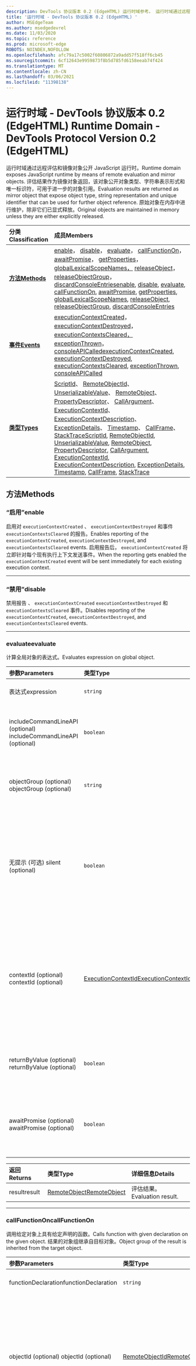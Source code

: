 ```yaml
---
description: DevTools 协议版本 0.2 (EdgeHTML) 运行时域参考。 运行时域通过远程评估和镜像对象公开 JavaScript 运行时。 评估结果作为镜像对象返回，该对象公开对象类型、字符串表示形式和唯一标识符，可用于进一步的对象引用。 原始对象在内存中进行维护，除非它们已显式释放。
title: '运行时域 - DevTools 协议版本 0.2 (EdgeHTML) '
author: MSEdgeTeam
ms.author: msedgedevrel
ms.date: 11/03/2020
ms.topic: reference
ms.prod: microsoft-edge
ROBOTS: NOINDEX,NOFOLLOW
ms.openlocfilehash: afc79a17c5002f60806872a9add57f518ff6cb45
ms.sourcegitcommit: 6cf12643e9959873f8b5d785fd6158eeab74f424
ms.translationtype: MT
ms.contentlocale: zh-CN
ms.lasthandoff: 03/06/2021
ms.locfileid: "11398138"
---
```

# <a name="runtime-domain---devtools-protocol-version-02-edgehtml"></a><span data-ttu-id="7eb20-106">运行时域 - DevTools 协议版本 0.2 (EdgeHTML) </span><span class="sxs-lookup"><span data-stu-id="7eb20-106">Runtime Domain - DevTools Protocol Version 0.2 (EdgeHTML)</span></span>  

<span data-ttu-id="7eb20-107">运行时域通过远程评估和镜像对象公开 JavaScript 运行时。</span><span class="sxs-lookup"><span data-stu-id="7eb20-107">Runtime domain exposes JavaScript runtime by means of remote evaluation and mirror objects.</span></span> <span data-ttu-id="7eb20-108">评估结果作为镜像对象返回，该对象公开对象类型、字符串表示形式和唯一标识符，可用于进一步的对象引用。</span><span class="sxs-lookup"><span data-stu-id="7eb20-108">Evaluation results are returned as mirror object that expose object type, string representation and unique identifier that can be used for further object reference.</span></span> <span data-ttu-id="7eb20-109">原始对象在内存中进行维护，除非它们已显式释放。</span><span class="sxs-lookup"><span data-stu-id="7eb20-109">Original objects are maintained in memory unless they are either explicitly released.</span></span>  

| <span data-ttu-id="7eb20-110">分类</span><span class="sxs-lookup"><span data-stu-id="7eb20-110">Classification</span></span> | <span data-ttu-id="7eb20-111">成员</span><span class="sxs-lookup"><span data-stu-id="7eb20-111">Members</span></span> |  
|:--- |:--- |  
| [**<span data-ttu-id="7eb20-112">方法</span><span class="sxs-lookup"><span data-stu-id="7eb20-112">Methods</span></span>**](#methods) | <span data-ttu-id="7eb20-113">[enable](#enable)， [disable](#disable)， [evaluate](#evaluate)， [callFunctionOn](#callfunctionon)， [awaitPromise](#awaitpromise)， [getProperties](#getproperties)， [globalLexicalScopeNames，](#globallexicalscopenames) [releaseObject](#releaseobject)， [releaseObjectGroup](#releaseobjectgroup)， [discardConsoleEntries](#discardconsoleentries)</span><span class="sxs-lookup"><span data-stu-id="7eb20-113">[enable](#enable), [disable](#disable), [evaluate](#evaluate), [callFunctionOn](#callfunctionon), [awaitPromise](#awaitpromise), [getProperties](#getproperties), [globalLexicalScopeNames](#globallexicalscopenames), [releaseObject](#releaseobject), [releaseObjectGroup](#releaseobjectgroup), [discardConsoleEntries](#discardconsoleentries)</span></span> |  
| [**<span data-ttu-id="7eb20-114">事件</span><span class="sxs-lookup"><span data-stu-id="7eb20-114">Events</span></span>**](#events) | <span data-ttu-id="7eb20-115">[executionContextCreated](#executioncontextcreated)， [executionContextDestroyed](#executioncontextdestroyed)， [executionContextsCleared，](#executioncontextscleared) [exceptionThrown](#exceptionthrown)， [consoleAPICalled](#consoleapicalled)</span><span class="sxs-lookup"><span data-stu-id="7eb20-115">[executionContextCreated](#executioncontextcreated), [executionContextDestroyed](#executioncontextdestroyed), [executionContextsCleared](#executioncontextscleared), [exceptionThrown](#exceptionthrown), [consoleAPICalled](#consoleapicalled)</span></span> |  
| [**<span data-ttu-id="7eb20-116">类型</span><span class="sxs-lookup"><span data-stu-id="7eb20-116">Types</span></span>**](#types) | <span data-ttu-id="7eb20-117">[ScriptId](#scriptid)、 [RemoteObjectId](#remoteobjectid)、 [UnserializableValue](#unserializablevalue)、 [RemoteObject](#remoteobject)、 [PropertyDescriptor](#propertydescriptor)、 [CallArgument](#callargument)、 [ExecutionContextId](#executioncontextid)、 [ExecutionContextDescription](#executioncontextdescription)、 [ExceptionDetails](#exceptiondetails)、 [Timestamp](#timestamp)、 [CallFrame](#callframe)、 [StackTrace](#stacktrace)</span><span class="sxs-lookup"><span data-stu-id="7eb20-117">[ScriptId](#scriptid), [RemoteObjectId](#remoteobjectid), [UnserializableValue](#unserializablevalue), [RemoteObject](#remoteobject), [PropertyDescriptor](#propertydescriptor), [CallArgument](#callargument), [ExecutionContextId](#executioncontextid), [ExecutionContextDescription](#executioncontextdescription), [ExceptionDetails](#exceptiondetails), [Timestamp](#timestamp), [CallFrame](#callframe), [StackTrace](#stacktrace)</span></span> |  

## <a name="methods"></a><span data-ttu-id="7eb20-118">方法</span><span class="sxs-lookup"><span data-stu-id="7eb20-118">Methods</span></span>  

### <a name="enable"></a><span data-ttu-id="7eb20-119">“启用”</span><span class="sxs-lookup"><span data-stu-id="7eb20-119">enable</span></span>  

<span data-ttu-id="7eb20-120">启用对 `executionContextCreated` 、 `executionContextDestroyed` 和事件 `executionContextsCleared` 的报告。</span><span class="sxs-lookup"><span data-stu-id="7eb20-120">Enables reporting of the `executionContextCreated`, `executionContextDestroyed`, and `executionContextsCleared` events.</span></span>  <span data-ttu-id="7eb20-121">启用报告后， `executionContextCreated` 将立即针对每个现有执行上下文发送事件。</span><span class="sxs-lookup"><span data-stu-id="7eb20-121">When the reporting gets enabled the `executionContextCreated` event will be sent immediately for each existing execution context.</span></span>  

---  

### <a name="disable"></a><span data-ttu-id="7eb20-122">“禁用”</span><span class="sxs-lookup"><span data-stu-id="7eb20-122">disable</span></span>  

<span data-ttu-id="7eb20-123">禁用报告 、 `executionContextCreated` `executionContextDestroyed` 和 `executionContextsCleared` 事件。</span><span class="sxs-lookup"><span data-stu-id="7eb20-123">Disables reporting of the `executionContextCreated`, `executionContextDestroyed`, and `executionContextsCleared` events.</span></span>  

---  

### <a name="evaluate"></a><span data-ttu-id="7eb20-124">evaluate</span><span class="sxs-lookup"><span data-stu-id="7eb20-124">evaluate</span></span>  

<span data-ttu-id="7eb20-125">计算全局对象的表达式。</span><span class="sxs-lookup"><span data-stu-id="7eb20-125">Evaluates expression on global object.</span></span>  

| <span data-ttu-id="7eb20-126">参数</span><span class="sxs-lookup"><span data-stu-id="7eb20-126">Parameters</span></span> | <span data-ttu-id="7eb20-127">类型</span><span class="sxs-lookup"><span data-stu-id="7eb20-127">Type</span></span> | <span data-ttu-id="7eb20-128">详细信息</span><span class="sxs-lookup"><span data-stu-id="7eb20-128">Details</span></span> |  
|:--- |:--- |:--- |  
| <span data-ttu-id="7eb20-129">表达式</span><span class="sxs-lookup"><span data-stu-id="7eb20-129">expression</span></span> | `string` | <span data-ttu-id="7eb20-130">要计算表达式。</span><span class="sxs-lookup"><span data-stu-id="7eb20-130">Expression to evaluate.</span></span> |  
| <span data-ttu-id="7eb20-131">includeCommandLineAPI \(optional\) </span><span class="sxs-lookup"><span data-stu-id="7eb20-131">includeCommandLineAPI \(optional\)</span></span> | `boolean` | <span data-ttu-id="7eb20-132">确定在评估期间命令行 API 是否可用。</span><span class="sxs-lookup"><span data-stu-id="7eb20-132">Determines whether Command Line API should be available during the evaluation.</span></span> |  
| <span data-ttu-id="7eb20-133">objectGroup \(optional\) </span><span class="sxs-lookup"><span data-stu-id="7eb20-133">objectGroup \(optional\)</span></span> | `string` | <span data-ttu-id="7eb20-134">可用于释放多个对象的符号组名称。</span><span class="sxs-lookup"><span data-stu-id="7eb20-134">Symbolic group name that can be used to release multiple objects.</span></span> |  
| <span data-ttu-id="7eb20-135">无提示 \(可选\) </span><span class="sxs-lookup"><span data-stu-id="7eb20-135">silent \(optional\)</span></span> | `boolean` | <span data-ttu-id="7eb20-136">在静默模式下，不会报告在评估期间引发的异常，并且不会暂停执行。</span><span class="sxs-lookup"><span data-stu-id="7eb20-136">In silent mode exceptions thrown during evaluation are not reported and do not pause execution.</span></span>  <span data-ttu-id="7eb20-137">覆盖 `setPauseOnException` 状态。</span><span class="sxs-lookup"><span data-stu-id="7eb20-137">Overrides `setPauseOnException` state.</span></span> |  
| <span data-ttu-id="7eb20-138">contextId \(optional\) </span><span class="sxs-lookup"><span data-stu-id="7eb20-138">contextId \(optional\)</span></span> | [<span data-ttu-id="7eb20-139">ExecutionContextId</span><span class="sxs-lookup"><span data-stu-id="7eb20-139">ExecutionContextId</span></span>](#executioncontextid) | <span data-ttu-id="7eb20-140">指定要执行评估的执行上下文。</span><span class="sxs-lookup"><span data-stu-id="7eb20-140">Specifies in which execution context to perform evaluation.</span></span>  <span data-ttu-id="7eb20-141">如果省略该参数，将在所检查页面的上下文中执行计算。</span><span class="sxs-lookup"><span data-stu-id="7eb20-141">If the parameter is omitted the evaluation will be performed in the context of the inspected page.</span></span> |  
| <span data-ttu-id="7eb20-142">returnByValue \(optional\) </span><span class="sxs-lookup"><span data-stu-id="7eb20-142">returnByValue \(optional\)</span></span> | `boolean` | <span data-ttu-id="7eb20-143">结果是否应为应按值发送的 JSON 对象。</span><span class="sxs-lookup"><span data-stu-id="7eb20-143">Whether the result is expected to be a JSON object that should be sent by value.</span></span> |  
| <span data-ttu-id="7eb20-144">awaitPromise \(optional\) </span><span class="sxs-lookup"><span data-stu-id="7eb20-144">awaitPromise \(optional\)</span></span> | `boolean` | <span data-ttu-id="7eb20-145">是否应为 `await` 生成的值执行，并解决等待的承诺后返回。</span><span class="sxs-lookup"><span data-stu-id="7eb20-145">Whether execution should `await` for resulting value and return once awaited promise is resolved.</span></span> |  

| <span data-ttu-id="7eb20-146">返回</span><span class="sxs-lookup"><span data-stu-id="7eb20-146">Returns</span></span> | <span data-ttu-id="7eb20-147">类型</span><span class="sxs-lookup"><span data-stu-id="7eb20-147">Type</span></span> | <span data-ttu-id="7eb20-148">详细信息</span><span class="sxs-lookup"><span data-stu-id="7eb20-148">Details</span></span> |  
|:--- |:--- |:--- |  
| <span data-ttu-id="7eb20-149">result</span><span class="sxs-lookup"><span data-stu-id="7eb20-149">result</span></span> | [<span data-ttu-id="7eb20-150">RemoteObject</span><span class="sxs-lookup"><span data-stu-id="7eb20-150">RemoteObject</span></span>](#remoteobject) | <span data-ttu-id="7eb20-151">评估结果。</span><span class="sxs-lookup"><span data-stu-id="7eb20-151">Evaluation result.</span></span> |  

---  

### <a name="callfunctionon"></a><span data-ttu-id="7eb20-152">callFunctionOn</span><span class="sxs-lookup"><span data-stu-id="7eb20-152">callFunctionOn</span></span>  

<span data-ttu-id="7eb20-153">调用给定对象上具有给定声明的函数。</span><span class="sxs-lookup"><span data-stu-id="7eb20-153">Calls function with given declaration on the given object.</span></span>  <span data-ttu-id="7eb20-154">结果的对象组继承自目标对象。</span><span class="sxs-lookup"><span data-stu-id="7eb20-154">Object group of the result is inherited from the target object.</span></span>  

| <span data-ttu-id="7eb20-155">参数</span><span class="sxs-lookup"><span data-stu-id="7eb20-155">Parameters</span></span> | <span data-ttu-id="7eb20-156">类型</span><span class="sxs-lookup"><span data-stu-id="7eb20-156">Type</span></span> | <span data-ttu-id="7eb20-157">详细信息</span><span class="sxs-lookup"><span data-stu-id="7eb20-157">Details</span></span> |  
|:--- |:--- |:--- |  
| <span data-ttu-id="7eb20-158">functionDeclaration</span><span class="sxs-lookup"><span data-stu-id="7eb20-158">functionDeclaration</span></span> | `string` | <span data-ttu-id="7eb20-159">要调用的函数的声明。</span><span class="sxs-lookup"><span data-stu-id="7eb20-159">Declaration of the function to call.</span></span> |  
| <span data-ttu-id="7eb20-160">objectId \(optional\) </span><span class="sxs-lookup"><span data-stu-id="7eb20-160">objectId \(optional\)</span></span> | [<span data-ttu-id="7eb20-161">RemoteObjectId</span><span class="sxs-lookup"><span data-stu-id="7eb20-161">RemoteObjectId</span></span>](#remoteobjectid) | <span data-ttu-id="7eb20-162">要调用函数的对象的标识符。</span><span class="sxs-lookup"><span data-stu-id="7eb20-162">Identifier of the object to call function on.</span></span>  <span data-ttu-id="7eb20-163">或者 `objectId` `executionContextId` 应指定。</span><span class="sxs-lookup"><span data-stu-id="7eb20-163">Either `objectId` or `executionContextId` should be specified.</span></span>  `objectId` <span data-ttu-id="7eb20-164">必须来自 `Runtime.evaluate()` 函数。</span><span class="sxs-lookup"><span data-stu-id="7eb20-164">must be from the `Runtime.evaluate()` function.</span></span> |  
| <span data-ttu-id="7eb20-165">参数 \(可选\) </span><span class="sxs-lookup"><span data-stu-id="7eb20-165">arguments \(optional\)</span></span> | [<span data-ttu-id="7eb20-166">CallArgument[]</span><span class="sxs-lookup"><span data-stu-id="7eb20-166">CallArgument[]</span></span>](#callargument) | <span data-ttu-id="7eb20-167">调用参数。</span><span class="sxs-lookup"><span data-stu-id="7eb20-167">Call arguments.</span></span>  <span data-ttu-id="7eb20-168">所有调用参数都必须属于与目标对象相同的 JavaScript 世界。</span><span class="sxs-lookup"><span data-stu-id="7eb20-168">All call arguments must belong to the same JavaScript world as the target object.</span></span> |  
| <span data-ttu-id="7eb20-169">boolean \(optional\) </span><span class="sxs-lookup"><span data-stu-id="7eb20-169">boolean \(optional\)</span></span> | `boolean` | <span data-ttu-id="7eb20-170">在静默模式下，不会报告在评估期间引发的异常，并且不会暂停执行。</span><span class="sxs-lookup"><span data-stu-id="7eb20-170">In silent mode exceptions thrown during evaluation are not reported and do not pause execution.</span></span> <span data-ttu-id="7eb20-171">覆盖 `setPauseOnException` 状态。</span><span class="sxs-lookup"><span data-stu-id="7eb20-171">Overrides `setPauseOnException` state.</span></span> |  
| <span data-ttu-id="7eb20-172">returnByValue \(optional\) </span><span class="sxs-lookup"><span data-stu-id="7eb20-172">returnByValue \(optional\)</span></span> | `boolean` | <span data-ttu-id="7eb20-173">结果是否应为应按值发送的 JSON 对象。</span><span class="sxs-lookup"><span data-stu-id="7eb20-173">Whether the result is expected to be a JSON object which should be sent by value.</span></span> |  
| <span data-ttu-id="7eb20-174">awaitPromise \(optional\) </span><span class="sxs-lookup"><span data-stu-id="7eb20-174">awaitPromise \(optional\)</span></span> | `boolean` | <span data-ttu-id="7eb20-175">是否应为 `await` 生成的值执行，并解决等待的承诺后返回。</span><span class="sxs-lookup"><span data-stu-id="7eb20-175">Whether execution should `await` for resulting value and return once awaited promise is resolved.</span></span> |  
| <span data-ttu-id="7eb20-176">executionContextId \(optional\) </span><span class="sxs-lookup"><span data-stu-id="7eb20-176">executionContextId \(optional\)</span></span> | [<span data-ttu-id="7eb20-177">ExecutionContextId</span><span class="sxs-lookup"><span data-stu-id="7eb20-177">ExecutionContextId</span></span>](#executioncontextid) | <span data-ttu-id="7eb20-178">指定将用来调用函数的全局对象的执行上下文。</span><span class="sxs-lookup"><span data-stu-id="7eb20-178">Specifies execution context which global object will be used to call function on.</span></span>  <span data-ttu-id="7eb20-179">任一</span><span class="sxs-lookup"><span data-stu-id="7eb20-179">Either</span></span>
`executionContextId` <span data-ttu-id="7eb20-180">或 `objectId` 应指定</span><span class="sxs-lookup"><span data-stu-id="7eb20-180">or `objectId` should be specified</span></span> |  
| <span data-ttu-id="7eb20-181">objectGroup \(optional\) </span><span class="sxs-lookup"><span data-stu-id="7eb20-181">objectGroup \(optional\)</span></span> | `string` | <span data-ttu-id="7eb20-182">可用于释放多个对象的符号组名称。</span><span class="sxs-lookup"><span data-stu-id="7eb20-182">Symbolic group name that can be used to release multiple objects.</span></span>  <span data-ttu-id="7eb20-183">如果 `objectGroup` 未指定且 `objectId` 为， `objectGroup` 则继承自对象。</span><span class="sxs-lookup"><span data-stu-id="7eb20-183">If `objectGroup` is not specified and `objectId` is, `objectGroup` will be inherited from object.</span></span> |  

| <span data-ttu-id="7eb20-184">返回</span><span class="sxs-lookup"><span data-stu-id="7eb20-184">Returns</span></span> | <span data-ttu-id="7eb20-185">类型</span><span class="sxs-lookup"><span data-stu-id="7eb20-185">Type</span></span> | <span data-ttu-id="7eb20-186">详细信息</span><span class="sxs-lookup"><span data-stu-id="7eb20-186">Details</span></span> |  
|:--- |:--- |:--- |  
| <span data-ttu-id="7eb20-187">result</span><span class="sxs-lookup"><span data-stu-id="7eb20-187">result</span></span> | [<span data-ttu-id="7eb20-188">RemoteObject</span><span class="sxs-lookup"><span data-stu-id="7eb20-188">RemoteObject</span></span>](#remoteobject) | <span data-ttu-id="7eb20-189">呼叫结果。</span><span class="sxs-lookup"><span data-stu-id="7eb20-189">Call result.</span></span> |  

---  

### <a name="awaitpromise"></a><span data-ttu-id="7eb20-190">awaitPromise</span><span class="sxs-lookup"><span data-stu-id="7eb20-190">awaitPromise</span></span>  

<span data-ttu-id="7eb20-191">添加具有给定承诺对象 ID 的 promise 处理程序。</span><span class="sxs-lookup"><span data-stu-id="7eb20-191">Add handler to promise with given promise object id.</span></span>  

| <span data-ttu-id="7eb20-192">参数</span><span class="sxs-lookup"><span data-stu-id="7eb20-192">Parameters</span></span> | <span data-ttu-id="7eb20-193">类型</span><span class="sxs-lookup"><span data-stu-id="7eb20-193">Type</span></span> | <span data-ttu-id="7eb20-194">详细信息</span><span class="sxs-lookup"><span data-stu-id="7eb20-194">Details</span></span> |  
|:--- |:--- |:--- |  
| <span data-ttu-id="7eb20-195">promiseObjectId</span><span class="sxs-lookup"><span data-stu-id="7eb20-195">promiseObjectId</span></span> | [<span data-ttu-id="7eb20-196">RemoteObjectId</span><span class="sxs-lookup"><span data-stu-id="7eb20-196">RemoteObjectId</span></span>](#remoteobjectid) | <span data-ttu-id="7eb20-197">承诺的标识符。</span><span class="sxs-lookup"><span data-stu-id="7eb20-197">Identifier of the promise.</span></span> |  
| <span data-ttu-id="7eb20-198">returnByValue \(optional\) </span><span class="sxs-lookup"><span data-stu-id="7eb20-198">returnByValue \(optional\)</span></span> | <span data-ttu-id="7eb20-199">布尔型</span><span class="sxs-lookup"><span data-stu-id="7eb20-199">boolean</span></span> | <span data-ttu-id="7eb20-200">结果是否应为应按值发送的 JSON 对象。</span><span class="sxs-lookup"><span data-stu-id="7eb20-200">Whether the result is expected to be a JSON object that should be sent by value.</span></span> |  

| <span data-ttu-id="7eb20-201">返回</span><span class="sxs-lookup"><span data-stu-id="7eb20-201">Returns</span></span> | <span data-ttu-id="7eb20-202">类型</span><span class="sxs-lookup"><span data-stu-id="7eb20-202">Type</span></span> | <span data-ttu-id="7eb20-203">详细信息</span><span class="sxs-lookup"><span data-stu-id="7eb20-203">Details</span></span> |  
|:--- |:--- |:--- |  
| <span data-ttu-id="7eb20-204">result</span><span class="sxs-lookup"><span data-stu-id="7eb20-204">result</span></span> | [<span data-ttu-id="7eb20-205">RemoteObject</span><span class="sxs-lookup"><span data-stu-id="7eb20-205">RemoteObject</span></span>](#remoteobject) | <span data-ttu-id="7eb20-206">承诺结果。</span><span class="sxs-lookup"><span data-stu-id="7eb20-206">Promise result.</span></span>  <span data-ttu-id="7eb20-207">如果承诺被拒绝，将包含拒绝的值。</span><span class="sxs-lookup"><span data-stu-id="7eb20-207">Will contain rejected value if promise was rejected.</span></span> |  

---  

### <a name="getproperties"></a><span data-ttu-id="7eb20-208">getProperties</span><span class="sxs-lookup"><span data-stu-id="7eb20-208">getProperties</span></span>  

<span data-ttu-id="7eb20-209">返回给定对象的属性。</span><span class="sxs-lookup"><span data-stu-id="7eb20-209">Returns properties of a given object.</span></span> <span data-ttu-id="7eb20-210">结果的对象组继承自目标对象。</span><span class="sxs-lookup"><span data-stu-id="7eb20-210">Object group of the result is inherited from the target object.</span></span>  

| <span data-ttu-id="7eb20-211">参数</span><span class="sxs-lookup"><span data-stu-id="7eb20-211">Parameters</span></span> | <span data-ttu-id="7eb20-212">类型</span><span class="sxs-lookup"><span data-stu-id="7eb20-212">Type</span></span> | <span data-ttu-id="7eb20-213">详细信息</span><span class="sxs-lookup"><span data-stu-id="7eb20-213">Details</span></span> |  
|:--- |:--- |:--- |  
| <span data-ttu-id="7eb20-214">objectId</span><span class="sxs-lookup"><span data-stu-id="7eb20-214">objectId</span></span> | [<span data-ttu-id="7eb20-215">RemoteObjectId</span><span class="sxs-lookup"><span data-stu-id="7eb20-215">RemoteObjectId</span></span>](#remoteobjectid) | <span data-ttu-id="7eb20-216">要返回其属性的对象的标识符。</span><span class="sxs-lookup"><span data-stu-id="7eb20-216">Identifier of the object to return properties for.</span></span>  `objectId` <span data-ttu-id="7eb20-217">必须来自 `Debugger.evaluateOnCallFrame()` 函数。</span><span class="sxs-lookup"><span data-stu-id="7eb20-217">must be from the `Debugger.evaluateOnCallFrame()` function.</span></span> |  
| <span data-ttu-id="7eb20-218">ownProperties \(optional\) </span><span class="sxs-lookup"><span data-stu-id="7eb20-218">ownProperties \(optional\)</span></span> | `boolean` | <span data-ttu-id="7eb20-219">If `true` ，则返回仅属于元素本身的属性，而不是其原型链的属性。</span><span class="sxs-lookup"><span data-stu-id="7eb20-219">If `true`, returns properties belonging only to the element itself, not to its prototype chain.</span></span> |  
| <span data-ttu-id="7eb20-220">accessorPropertiesOnly \(optional\) </span><span class="sxs-lookup"><span data-stu-id="7eb20-220">accessorPropertiesOnly \(optional\)</span></span> | `boolean` | <span data-ttu-id="7eb20-221">**实验**性 。</span><span class="sxs-lookup"><span data-stu-id="7eb20-221">**Experimental**.</span></span>  <span data-ttu-id="7eb20-222">If `true` ， returns accessor properties \(with getter/setter\) only; internal properties are not returned either.</span><span class="sxs-lookup"><span data-stu-id="7eb20-222">If `true`, returns accessor properties \(with getter/setter\) only; internal properties are not returned either.</span></span> |  

| <span data-ttu-id="7eb20-223">返回</span><span class="sxs-lookup"><span data-stu-id="7eb20-223">Returns</span></span> | <span data-ttu-id="7eb20-224">类型</span><span class="sxs-lookup"><span data-stu-id="7eb20-224">Type</span></span> | <span data-ttu-id="7eb20-225">详细信息</span><span class="sxs-lookup"><span data-stu-id="7eb20-225">Details</span></span> |  
|:--- |:--- |:--- |  
| <span data-ttu-id="7eb20-226">result</span><span class="sxs-lookup"><span data-stu-id="7eb20-226">result</span></span> | [<span data-ttu-id="7eb20-227">PropertyDescriptor[]</span><span class="sxs-lookup"><span data-stu-id="7eb20-227">PropertyDescriptor[]</span></span>](#propertydescriptor) | <span data-ttu-id="7eb20-228">对象属性。</span><span class="sxs-lookup"><span data-stu-id="7eb20-228">Object properties.</span></span> |  

---  

### <a name="globallexicalscopenames"></a><span data-ttu-id="7eb20-229">globalLexicalScopeNames</span><span class="sxs-lookup"><span data-stu-id="7eb20-229">globalLexicalScopeNames</span></span>  

<span data-ttu-id="7eb20-230">从控制台全局范围返回所有 let、const 和类变量。</span><span class="sxs-lookup"><span data-stu-id="7eb20-230">Returns all let, const, and class variables from the console global scope.</span></span>  

| <span data-ttu-id="7eb20-231">返回</span><span class="sxs-lookup"><span data-stu-id="7eb20-231">Returns</span></span> | <span data-ttu-id="7eb20-232">类型</span><span class="sxs-lookup"><span data-stu-id="7eb20-232">Type</span></span> | <span data-ttu-id="7eb20-233">详细信息</span><span class="sxs-lookup"><span data-stu-id="7eb20-233">Details</span></span> |  
|:--- |:--- |:--- |  
| <span data-ttu-id="7eb20-234">names</span><span class="sxs-lookup"><span data-stu-id="7eb20-234">names</span></span> | `string[]` | &nbsp; |  

---  

### <a name="releaseobject"></a><span data-ttu-id="7eb20-235">releaseObject</span><span class="sxs-lookup"><span data-stu-id="7eb20-235">releaseObject</span></span>  

<span data-ttu-id="7eb20-236">释放具有给定 ID 的远程对象。</span><span class="sxs-lookup"><span data-stu-id="7eb20-236">Releases remote object with given ID.</span></span>  

| <span data-ttu-id="7eb20-237">参数</span><span class="sxs-lookup"><span data-stu-id="7eb20-237">Parameters</span></span> | <span data-ttu-id="7eb20-238">类型</span><span class="sxs-lookup"><span data-stu-id="7eb20-238">Type</span></span> | <span data-ttu-id="7eb20-239">详细信息</span><span class="sxs-lookup"><span data-stu-id="7eb20-239">Details</span></span> |  
|:--- |:--- |:--- |  
| <span data-ttu-id="7eb20-240">objectId</span><span class="sxs-lookup"><span data-stu-id="7eb20-240">objectId</span></span> | [<span data-ttu-id="7eb20-241">RemoteObjectId</span><span class="sxs-lookup"><span data-stu-id="7eb20-241">RemoteObjectId</span></span>](#remoteobjectid) | <span data-ttu-id="7eb20-242">要释放的对象的标识符。</span><span class="sxs-lookup"><span data-stu-id="7eb20-242">Identifier of the object to release.</span></span> |  

---  

### <a name="releaseobjectgroup"></a><span data-ttu-id="7eb20-243">releaseObjectGroup</span><span class="sxs-lookup"><span data-stu-id="7eb20-243">releaseObjectGroup</span></span>  

<span data-ttu-id="7eb20-244">释放属于给定组的所有远程对象。</span><span class="sxs-lookup"><span data-stu-id="7eb20-244">Releases all remote objects that belong to a given group.</span></span>  

| <span data-ttu-id="7eb20-245">参数</span><span class="sxs-lookup"><span data-stu-id="7eb20-245">Parameters</span></span> | <span data-ttu-id="7eb20-246">类型</span><span class="sxs-lookup"><span data-stu-id="7eb20-246">Type</span></span> | <span data-ttu-id="7eb20-247">详细信息</span><span class="sxs-lookup"><span data-stu-id="7eb20-247">Details</span></span> |  
|:--- |:--- |:--- |  
| <span data-ttu-id="7eb20-248">objectGroup</span><span class="sxs-lookup"><span data-stu-id="7eb20-248">objectGroup</span></span> | `string` | <span data-ttu-id="7eb20-249">符号对象组名称。</span><span class="sxs-lookup"><span data-stu-id="7eb20-249">Symbolic object group name.</span></span> |  

---  

### <a name="discardconsoleentries"></a><span data-ttu-id="7eb20-250">discardConsoleEntries</span><span class="sxs-lookup"><span data-stu-id="7eb20-250">discardConsoleEntries</span></span>  

<span data-ttu-id="7eb20-251">放弃收集的异常和控制台 API 调用。</span><span class="sxs-lookup"><span data-stu-id="7eb20-251">Discards collected exceptions and console API calls.</span></span>  

---  

## <a name="events"></a><span data-ttu-id="7eb20-252">事件</span><span class="sxs-lookup"><span data-stu-id="7eb20-252">Events</span></span>  

### <a name="executioncontextcreated"></a><span data-ttu-id="7eb20-253">executionContextCreated</span><span class="sxs-lookup"><span data-stu-id="7eb20-253">executionContextCreated</span></span>  

<span data-ttu-id="7eb20-254">在新建执行上下文时发出。</span><span class="sxs-lookup"><span data-stu-id="7eb20-254">Issued when new execution context is created.</span></span>  

| <span data-ttu-id="7eb20-255">参数</span><span class="sxs-lookup"><span data-stu-id="7eb20-255">Parameters</span></span> | <span data-ttu-id="7eb20-256">类型</span><span class="sxs-lookup"><span data-stu-id="7eb20-256">Type</span></span> | <span data-ttu-id="7eb20-257">详细信息</span><span class="sxs-lookup"><span data-stu-id="7eb20-257">Details</span></span> |  
|:--- |:--- |:--- |  
| <span data-ttu-id="7eb20-258">上下文</span><span class="sxs-lookup"><span data-stu-id="7eb20-258">context</span></span> | [<span data-ttu-id="7eb20-259">ExecutionContextDescription</span><span class="sxs-lookup"><span data-stu-id="7eb20-259">ExecutionContextDescription</span></span>](#executioncontextdescription) | <span data-ttu-id="7eb20-260">新建的执行上下文。</span><span class="sxs-lookup"><span data-stu-id="7eb20-260">A newly created execution context.</span></span> |  

---  

### <a name="executioncontextdestroyed"></a><span data-ttu-id="7eb20-261">executionContextDestroyed</span><span class="sxs-lookup"><span data-stu-id="7eb20-261">executionContextDestroyed</span></span>  

<span data-ttu-id="7eb20-262">当执行上下文被销毁时发出。</span><span class="sxs-lookup"><span data-stu-id="7eb20-262">Issued when execution context is destroyed.</span></span>  

| <span data-ttu-id="7eb20-263">参数</span><span class="sxs-lookup"><span data-stu-id="7eb20-263">Parameters</span></span> | <span data-ttu-id="7eb20-264">类型</span><span class="sxs-lookup"><span data-stu-id="7eb20-264">Type</span></span> | <span data-ttu-id="7eb20-265">详细信息</span><span class="sxs-lookup"><span data-stu-id="7eb20-265">Details</span></span> |  
|:--- |:--- |:--- |  
| <span data-ttu-id="7eb20-266">executionContextId</span><span class="sxs-lookup"><span data-stu-id="7eb20-266">executionContextId</span></span> | [<span data-ttu-id="7eb20-267">ExecutionContextId</span><span class="sxs-lookup"><span data-stu-id="7eb20-267">ExecutionContextId</span></span>](#executioncontextid) | <span data-ttu-id="7eb20-268">已销毁上下文的 ID。</span><span class="sxs-lookup"><span data-stu-id="7eb20-268">ID of the destroyed context.</span></span> |  

---  

### <a name="executioncontextscleared"></a><span data-ttu-id="7eb20-269">executionContextsCleared</span><span class="sxs-lookup"><span data-stu-id="7eb20-269">executionContextsCleared</span></span>  

<span data-ttu-id="7eb20-270">在浏览器中清除所有 executionContexts 时发出。</span><span class="sxs-lookup"><span data-stu-id="7eb20-270">Issued when all executionContexts were cleared in browser.</span></span>  

&nbsp;  

---  

### <a name="exceptionthrown"></a><span data-ttu-id="7eb20-271">exceptionThrown</span><span class="sxs-lookup"><span data-stu-id="7eb20-271">exceptionThrown</span></span>  

<span data-ttu-id="7eb20-272">引发和未处理异常时发出。</span><span class="sxs-lookup"><span data-stu-id="7eb20-272">Issued when exception was thrown and unhandled.</span></span>  

| <span data-ttu-id="7eb20-273">参数</span><span class="sxs-lookup"><span data-stu-id="7eb20-273">Parameters</span></span> | <span data-ttu-id="7eb20-274">类型</span><span class="sxs-lookup"><span data-stu-id="7eb20-274">Type</span></span> | <span data-ttu-id="7eb20-275">详细信息</span><span class="sxs-lookup"><span data-stu-id="7eb20-275">Details</span></span> |  
|:--- |:--- |:--- |  
| <span data-ttu-id="7eb20-276">timestamp</span><span class="sxs-lookup"><span data-stu-id="7eb20-276">timestamp</span></span> | [<span data-ttu-id="7eb20-277">时间戳</span><span class="sxs-lookup"><span data-stu-id="7eb20-277">Timestamp</span></span>](#timestamp) | <span data-ttu-id="7eb20-278">异常的时间戳。</span><span class="sxs-lookup"><span data-stu-id="7eb20-278">Timestamp of the exception.</span></span> |  
| <span data-ttu-id="7eb20-279">exceptionDetails</span><span class="sxs-lookup"><span data-stu-id="7eb20-279">exceptionDetails</span></span> | [<span data-ttu-id="7eb20-280">ExceptionDetails</span><span class="sxs-lookup"><span data-stu-id="7eb20-280">ExceptionDetails</span></span>](#exceptiondetails) | &nbsp; |  

---  

### <a name="consoleapicalled"></a><span data-ttu-id="7eb20-281">consoleAPICalled</span><span class="sxs-lookup"><span data-stu-id="7eb20-281">consoleAPICalled</span></span>  

| <span data-ttu-id="7eb20-282">参数</span><span class="sxs-lookup"><span data-stu-id="7eb20-282">Parameters</span></span> | <span data-ttu-id="7eb20-283">类型</span><span class="sxs-lookup"><span data-stu-id="7eb20-283">Type</span></span> | <span data-ttu-id="7eb20-284">详细信息</span><span class="sxs-lookup"><span data-stu-id="7eb20-284">Details</span></span> |  
|:--- |:--- |:--- |  
| <span data-ttu-id="7eb20-285">类型</span><span class="sxs-lookup"><span data-stu-id="7eb20-285">type</span></span> | `string` | <span data-ttu-id="7eb20-286">呼叫的类型。</span><span class="sxs-lookup"><span data-stu-id="7eb20-286">Type of the call.</span></span>  <span data-ttu-id="7eb20-287">允许的值 `log` `info` `warning` ：、、、、、、、、、 `error` `debug` `assert` `table` `trace` `dir` `dirxml` `clear` `select` `count` `countReset` `timeEnd` `timeStamp` `startGroup` `startGroupCollapsed`</span><span class="sxs-lookup"><span data-stu-id="7eb20-287">Allowed values:  `log`, `info`, `warning`, `error`, `debug`, `assert`, `table`, `trace`, `dir`, `dirxml`, `clear`, `select`, `count`, `countReset`, `timeEnd`, `timeStamp`, `startGroup`, `startGroupCollapsed`, and</span></span> `endGroup` |  
| <span data-ttu-id="7eb20-288">args</span><span class="sxs-lookup"><span data-stu-id="7eb20-288">args</span></span> | <span data-ttu-id="7eb20-289">[RemoteObject[]] (#remoteobject</span><span class="sxs-lookup"><span data-stu-id="7eb20-289">[RemoteObject[]](#remoteobject</span></span> | <span data-ttu-id="7eb20-290">调用参数。</span><span class="sxs-lookup"><span data-stu-id="7eb20-290">Call arguments.</span></span> |  
| <span data-ttu-id="7eb20-291">executionContextId</span><span class="sxs-lookup"><span data-stu-id="7eb20-291">executionContextId</span></span> | [<span data-ttu-id="7eb20-292">ExecutionContextId</span><span class="sxs-lookup"><span data-stu-id="7eb20-292">ExecutionContextId</span></span>](#executioncontextid) | <span data-ttu-id="7eb20-293">进行控制台调用的上下文的标识符。</span><span class="sxs-lookup"><span data-stu-id="7eb20-293">Identifier of the context where console call was made.</span></span> |  
| <span data-ttu-id="7eb20-294">timestamp \(optional\) </span><span class="sxs-lookup"><span data-stu-id="7eb20-294">timestamp \(optional\)</span></span> | [<span data-ttu-id="7eb20-295">时间戳</span><span class="sxs-lookup"><span data-stu-id="7eb20-295">Timestamp</span></span>](#timestamp) | <span data-ttu-id="7eb20-296">调用时间戳。</span><span class="sxs-lookup"><span data-stu-id="7eb20-296">Call timestamp.</span></span> |  
| <span data-ttu-id="7eb20-297">stackTrace \(optional\) </span><span class="sxs-lookup"><span data-stu-id="7eb20-297">stackTrace \(optional\)</span></span> | [<span data-ttu-id="7eb20-298">StackTrace</span><span class="sxs-lookup"><span data-stu-id="7eb20-298">StackTrace</span></span>](#stacktrace) | <span data-ttu-id="7eb20-299">堆栈跟踪捕获（如果可用）。</span><span class="sxs-lookup"><span data-stu-id="7eb20-299">Stack trace captured if available.</span></span> |  

---  

## <a name="types"></a><span data-ttu-id="7eb20-300">类型</span><span class="sxs-lookup"><span data-stu-id="7eb20-300">Types</span></span>  

### <a name="scriptid-string"></a><span data-ttu-id="7eb20-301">ScriptId 字符串</span><span class="sxs-lookup"><span data-stu-id="7eb20-301">ScriptId string</span></span>  

<a name="scriptid"></a>

<span data-ttu-id="7eb20-302">唯一脚本标识符。</span><span class="sxs-lookup"><span data-stu-id="7eb20-302">Unique script identifier.</span></span>  

&nbsp;  

---  

### <a name="remoteobjectid-string"></a><span data-ttu-id="7eb20-303">RemoteObjectId 字符串</span><span class="sxs-lookup"><span data-stu-id="7eb20-303">RemoteObjectId string</span></span>  

<a name="remoteobjectid"></a>

<span data-ttu-id="7eb20-304">唯一对象标识符。</span><span class="sxs-lookup"><span data-stu-id="7eb20-304">Unique object identifier.</span></span>  

&nbsp;  

---  

### <a name="unserializablevalue-string"></a><span data-ttu-id="7eb20-305">UnserializableValue 字符串</span><span class="sxs-lookup"><span data-stu-id="7eb20-305">UnserializableValue string</span></span>  

<a name="unserializablevalue"></a>  

<span data-ttu-id="7eb20-306">不能为 JSON 字符串化的基元值。</span><span class="sxs-lookup"><span data-stu-id="7eb20-306">Primitive value which cannot be JSON-stringified.</span></span>  

##### <a name="allowed-values"></a><span data-ttu-id="7eb20-307">允许的值</span><span class="sxs-lookup"><span data-stu-id="7eb20-307">Allowed Values</span></span>  

`Infinity`<span data-ttu-id="7eb20-308">, `NaN`, `-Infinity`,</span><span class="sxs-lookup"><span data-stu-id="7eb20-308">, `NaN`, `-Infinity`,</span></span> `-0`  

---  

### <a name="remoteobject-object"></a><span data-ttu-id="7eb20-309">RemoteObject 对象</span><span class="sxs-lookup"><span data-stu-id="7eb20-309">RemoteObject object</span></span>  

<a name="remoteobject"></a>  

<span data-ttu-id="7eb20-310">引用原始 JavaScript 对象的镜像对象。</span><span class="sxs-lookup"><span data-stu-id="7eb20-310">Mirror object referencing original JavaScript object.</span></span>  

| <span data-ttu-id="7eb20-311">属性</span><span class="sxs-lookup"><span data-stu-id="7eb20-311">Properties</span></span> | <span data-ttu-id="7eb20-312">类型</span><span class="sxs-lookup"><span data-stu-id="7eb20-312">Type</span></span> | <span data-ttu-id="7eb20-313">详细信息</span><span class="sxs-lookup"><span data-stu-id="7eb20-313">Details</span></span> |  
|:--- |:--- |:--- |  
| <span data-ttu-id="7eb20-314">类型</span><span class="sxs-lookup"><span data-stu-id="7eb20-314">type</span></span> | `string` | <span data-ttu-id="7eb20-315">对象类型。</span><span class="sxs-lookup"><span data-stu-id="7eb20-315">Object type.</span></span>  <span data-ttu-id="7eb20-316">允许的值  `object` `function` `undefined` ：、、、、、 `string` `number` `boolean` 和</span><span class="sxs-lookup"><span data-stu-id="7eb20-316">Allowed values:  `object`, `function`, `undefined`, `string`, `number`, `boolean`, and</span></span> `symbol` |  
| <span data-ttu-id="7eb20-317">subtype \(optional\) </span><span class="sxs-lookup"><span data-stu-id="7eb20-317">subtype \(optional\)</span></span> | `string` | <span data-ttu-id="7eb20-318">对象子类型提示。</span><span class="sxs-lookup"><span data-stu-id="7eb20-318">Object subtype hint.</span></span>  <span data-ttu-id="7eb20-319">仅为 `object` 类型值指定。</span><span class="sxs-lookup"><span data-stu-id="7eb20-319">Specified for `object` type values only.</span></span>  <span data-ttu-id="7eb20-320">允许的值  `null` `error` `promise` ：、、和</span><span class="sxs-lookup"><span data-stu-id="7eb20-320">Allowed values:  `null`, `error`, `promise`, and</span></span> `node` |  
| <span data-ttu-id="7eb20-321">className \(optional\) </span><span class="sxs-lookup"><span data-stu-id="7eb20-321">className \(optional\)</span></span> | `string` | <span data-ttu-id="7eb20-322">对象类 \(构造函数\) 名称。</span><span class="sxs-lookup"><span data-stu-id="7eb20-322">Object class \(constructor\) name.</span></span>  <span data-ttu-id="7eb20-323">仅为 `object` 类型值指定。</span><span class="sxs-lookup"><span data-stu-id="7eb20-323">Specified for `object` type values only.</span></span> |  
| <span data-ttu-id="7eb20-324">value \(optional\) </span><span class="sxs-lookup"><span data-stu-id="7eb20-324">value \(optional\)</span></span> | `any` | <span data-ttu-id="7eb20-325">基元值或 JSON 值 \(请求的远程对象值\) 。</span><span class="sxs-lookup"><span data-stu-id="7eb20-325">Remote object value in case of primitive values or JSON values \(if it was requested\).</span></span> |  
| <span data-ttu-id="7eb20-326">unserializableValue \(optional\) </span><span class="sxs-lookup"><span data-stu-id="7eb20-326">unserializableValue \(optional\)</span></span> | [<span data-ttu-id="7eb20-327">UnserializableValue</span><span class="sxs-lookup"><span data-stu-id="7eb20-327">UnserializableValue</span></span>](#unserializablevalue) | <span data-ttu-id="7eb20-328">不能为 JSON 字符串化的基元值没有， `value` 但获取此属性。</span><span class="sxs-lookup"><span data-stu-id="7eb20-328">Primitive value which can not be JSON-stringified does not have `value`, but gets this property.</span></span> |  
| <span data-ttu-id="7eb20-329">description \(optional\) </span><span class="sxs-lookup"><span data-stu-id="7eb20-329">description \(optional\)</span></span> | `string` | <span data-ttu-id="7eb20-330">对象的字符串表示形式。</span><span class="sxs-lookup"><span data-stu-id="7eb20-330">String representation of the object.</span></span> |  
| <span data-ttu-id="7eb20-331">objectId \(optional\) </span><span class="sxs-lookup"><span data-stu-id="7eb20-331">objectId \(optional\)</span></span> | [<span data-ttu-id="7eb20-332">RemoteObjectId</span><span class="sxs-lookup"><span data-stu-id="7eb20-332">RemoteObjectId</span></span>](#remoteobjectid) | <span data-ttu-id="7eb20-333">非基元值的唯一对象标识符 \(\) 。</span><span class="sxs-lookup"><span data-stu-id="7eb20-333">Unique object identifier \(for non-primitive values\).</span></span> |  
| <span data-ttu-id="7eb20-334">msDebuggerPropertyId \(optional\) </span><span class="sxs-lookup"><span data-stu-id="7eb20-334">msDebuggerPropertyId \(optional\)</span></span> | `string` | <span data-ttu-id="7eb20-335">**实验**性 。</span><span class="sxs-lookup"><span data-stu-id="7eb20-335">**Experimental**.</span></span>  <span data-ttu-id="7eb20-336">Microsoft：此对象的关联调试器属性 ID。</span><span class="sxs-lookup"><span data-stu-id="7eb20-336">Microsoft:  The associated debugger property ID for this object.</span></span> |  

---  

### <a name="propertydescriptor-object"></a><span data-ttu-id="7eb20-337">PropertyDescriptor 对象</span><span class="sxs-lookup"><span data-stu-id="7eb20-337">PropertyDescriptor object</span></span>  

<a name="propertydescriptor"></a>  

<span data-ttu-id="7eb20-338">对象属性描述符。</span><span class="sxs-lookup"><span data-stu-id="7eb20-338">Object property descriptor.</span></span>  

| <span data-ttu-id="7eb20-339">属性</span><span class="sxs-lookup"><span data-stu-id="7eb20-339">Properties</span></span> | <span data-ttu-id="7eb20-340">类型</span><span class="sxs-lookup"><span data-stu-id="7eb20-340">Type</span></span> | <span data-ttu-id="7eb20-341">详细信息</span><span class="sxs-lookup"><span data-stu-id="7eb20-341">Details</span></span> |  
|:--- |:--- |:--- |  
| <span data-ttu-id="7eb20-342">name</span><span class="sxs-lookup"><span data-stu-id="7eb20-342">name</span></span> | `string` | <span data-ttu-id="7eb20-343">属性名称或符号说明。</span><span class="sxs-lookup"><span data-stu-id="7eb20-343">Property name or symbol description.</span></span> |  
| <span data-ttu-id="7eb20-344">value \(optional\) </span><span class="sxs-lookup"><span data-stu-id="7eb20-344">value \(optional\)</span></span> | [<span data-ttu-id="7eb20-345">RemoteObject</span><span class="sxs-lookup"><span data-stu-id="7eb20-345">RemoteObject</span></span>](#remoteobject) | <span data-ttu-id="7eb20-346">与属性关联的值。</span><span class="sxs-lookup"><span data-stu-id="7eb20-346">The value associated with the property.</span></span> |  
| <span data-ttu-id="7eb20-347">可写 \(可选\) </span><span class="sxs-lookup"><span data-stu-id="7eb20-347">writable \(optional\)</span></span> | `boolean` | `True` <span data-ttu-id="7eb20-348">如果与该属性关联的值可能已更改 \(数据描述符\) 。</span><span class="sxs-lookup"><span data-stu-id="7eb20-348">if the value associated with the property may be changed \(data descriptors only\).</span></span> |  
| <span data-ttu-id="7eb20-349">获取 \(optional\) </span><span class="sxs-lookup"><span data-stu-id="7eb20-349">get \(optional\)</span></span> | [<span data-ttu-id="7eb20-350">RemoteObject</span><span class="sxs-lookup"><span data-stu-id="7eb20-350">RemoteObject</span></span>](#remoteobject) | <span data-ttu-id="7eb20-351">充当属性 getter 的函数，或者如果没有 `undefined` getter \(访问器描述符\) 。</span><span class="sxs-lookup"><span data-stu-id="7eb20-351">A function which serves as a getter for the property, or `undefined` if there is no getter \(accessor descriptors only\).</span></span> |  
| <span data-ttu-id="7eb20-352">set \(optional\) </span><span class="sxs-lookup"><span data-stu-id="7eb20-352">set \(optional\)</span></span> | [<span data-ttu-id="7eb20-353">RemoteObject</span><span class="sxs-lookup"><span data-stu-id="7eb20-353">RemoteObject</span></span>](#remoteobject) | <span data-ttu-id="7eb20-354">充当属性的设置器的函数，或者如果没有设置器 `undefined` \(访问器描述符\) 。</span><span class="sxs-lookup"><span data-stu-id="7eb20-354">A function which serves as a setter for the property, or `undefined` if there is no setter \(accessor descriptors only\).</span></span> |  
| <span data-ttu-id="7eb20-355">可配置</span><span class="sxs-lookup"><span data-stu-id="7eb20-355">configurable</span></span> | `boolean` | `True` <span data-ttu-id="7eb20-356">如果此属性描述符的类型可能更改，并且该属性可能从相应的对象中删除。</span><span class="sxs-lookup"><span data-stu-id="7eb20-356">if the type of this property descriptor may be changed and if the property may be deleted from the corresponding object.</span></span> |  
| <span data-ttu-id="7eb20-357">enumerable</span><span class="sxs-lookup"><span data-stu-id="7eb20-357">enumerable</span></span> | `boolean` | `True` <span data-ttu-id="7eb20-358">如果此属性在枚举相应对象的属性期间显示。</span><span class="sxs-lookup"><span data-stu-id="7eb20-358">if this property shows up during enumeration of the properties on the corresponding object.</span></span> |  
| <span data-ttu-id="7eb20-359">wasThrown \(optional\) </span><span class="sxs-lookup"><span data-stu-id="7eb20-359">wasThrown \(optional\)</span></span> | `boolean` | `True` <span data-ttu-id="7eb20-360">如果在评估期间引发结果。</span><span class="sxs-lookup"><span data-stu-id="7eb20-360">if the result was thrown during the evaluation.</span></span> |  
| <span data-ttu-id="7eb20-361">isOwn \(optional\) </span><span class="sxs-lookup"><span data-stu-id="7eb20-361">isOwn \(optional\)</span></span> | `boolean` | `True` <span data-ttu-id="7eb20-362">属性是否归对象所有。</span><span class="sxs-lookup"><span data-stu-id="7eb20-362">if the property is owned for the object.</span></span> |  
| <span data-ttu-id="7eb20-363">msReturnValue \(optional\) </span><span class="sxs-lookup"><span data-stu-id="7eb20-363">msReturnValue \(optional\)</span></span> | `boolean` | <span data-ttu-id="7eb20-364">**实验**性 。</span><span class="sxs-lookup"><span data-stu-id="7eb20-364">**Experimental**.</span></span>  <span data-ttu-id="7eb20-365">Microsoft：  `True` 如果该属性是返回值。</span><span class="sxs-lookup"><span data-stu-id="7eb20-365">Microsoft:  `True` if the property is a return value.</span></span> |  
| <span data-ttu-id="7eb20-366">symbol \(optional\) </span><span class="sxs-lookup"><span data-stu-id="7eb20-366">symbol \(optional\)</span></span> | [<span data-ttu-id="7eb20-367">RemoteObject</span><span class="sxs-lookup"><span data-stu-id="7eb20-367">RemoteObject</span></span>](#remoteobject) | <span data-ttu-id="7eb20-368">属性符号对象，如果属性的类型 `symbol` 。</span><span class="sxs-lookup"><span data-stu-id="7eb20-368">Property symbol object, if the property is of the `symbol` type.</span></span> |  

---  

### <a name="callargument-object"></a><span data-ttu-id="7eb20-369">CallArgument 对象</span><span class="sxs-lookup"><span data-stu-id="7eb20-369">CallArgument object</span></span>  

<a name="callargument"></a>  

<span data-ttu-id="7eb20-370">代表函数调用参数。</span><span class="sxs-lookup"><span data-stu-id="7eb20-370">Represents function call argument.</span></span>  <span data-ttu-id="7eb20-371">应指定远程对象 ID、基元、不可erializable 基元值 (`objectId` `value` \) 的 \) 。</span><span class="sxs-lookup"><span data-stu-id="7eb20-371">Either remote object ID `objectId`, primitive `value`, unserializable primitive value, or neither of \(for undefined\) them should be specified.</span></span>  

| <span data-ttu-id="7eb20-372">属性</span><span class="sxs-lookup"><span data-stu-id="7eb20-372">Properties</span></span> | <span data-ttu-id="7eb20-373">类型</span><span class="sxs-lookup"><span data-stu-id="7eb20-373">Type</span></span> | <span data-ttu-id="7eb20-374">详细信息</span><span class="sxs-lookup"><span data-stu-id="7eb20-374">Details</span></span> |  
|:--- |:--- |:--- |  
| <span data-ttu-id="7eb20-375">value \(optional\) </span><span class="sxs-lookup"><span data-stu-id="7eb20-375">value \(optional\)</span></span> | `any` | <span data-ttu-id="7eb20-376">基元值或可序列化的 javascript 对象。</span><span class="sxs-lookup"><span data-stu-id="7eb20-376">Primitive value or serializable javascript object.</span></span> |  
| <span data-ttu-id="7eb20-377">unserializableValue \(optional\) </span><span class="sxs-lookup"><span data-stu-id="7eb20-377">unserializableValue \(optional\)</span></span> | [<span data-ttu-id="7eb20-378">UnserializableValue</span><span class="sxs-lookup"><span data-stu-id="7eb20-378">UnserializableValue</span></span>](#unserializablevalue) | <span data-ttu-id="7eb20-379">不能为 JSON 字符串化的基元值。</span><span class="sxs-lookup"><span data-stu-id="7eb20-379">Primitive value which can not be JSON-stringified.</span></span> |  
| <span data-ttu-id="7eb20-380">objectId \(optional\) </span><span class="sxs-lookup"><span data-stu-id="7eb20-380">objectId \(optional\)</span></span> | <span data-ttu-id="7eb20-381">[RemoteObjectId](#remoteobjectid)]</span><span class="sxs-lookup"><span data-stu-id="7eb20-381">[RemoteObjectId](#remoteobjectid)]</span></span> | <span data-ttu-id="7eb20-382">远程对象句柄。</span><span class="sxs-lookup"><span data-stu-id="7eb20-382">Remote object handle.</span></span> |  

---  

### <a name="executioncontextid-integer"></a><span data-ttu-id="7eb20-383">ExecutionContextId 整数</span><span class="sxs-lookup"><span data-stu-id="7eb20-383">ExecutionContextId integer</span></span>  

<a name="executioncontextid"></a>  

<span data-ttu-id="7eb20-384">执行上下文的 ID。</span><span class="sxs-lookup"><span data-stu-id="7eb20-384">ID of an execution context.</span></span>  

&nbsp;  

---  

### <a name="executioncontextdescription-object"></a><span data-ttu-id="7eb20-385">ExecutionContextDescription 对象</span><span class="sxs-lookup"><span data-stu-id="7eb20-385">ExecutionContextDescription object</span></span>  

<a name="executioncontextdescription"></a>  

<span data-ttu-id="7eb20-386">独立世界的说明。</span><span class="sxs-lookup"><span data-stu-id="7eb20-386">Description of an isolated world.</span></span>  

| <span data-ttu-id="7eb20-387">属性</span><span class="sxs-lookup"><span data-stu-id="7eb20-387">Properties</span></span> | <span data-ttu-id="7eb20-388">类型</span><span class="sxs-lookup"><span data-stu-id="7eb20-388">Type</span></span> | <span data-ttu-id="7eb20-389">详细信息</span><span class="sxs-lookup"><span data-stu-id="7eb20-389">Details</span></span> |  
|:--- |:--- |:--- |  
| <span data-ttu-id="7eb20-390">id</span><span class="sxs-lookup"><span data-stu-id="7eb20-390">id</span></span> | [<span data-ttu-id="7eb20-391">ExecutionContextId</span><span class="sxs-lookup"><span data-stu-id="7eb20-391">ExecutionContextId</span></span>](#executioncontextid) | <span data-ttu-id="7eb20-392">执行上下文的唯一 ID。</span><span class="sxs-lookup"><span data-stu-id="7eb20-392">Unique ID of the execution context.</span></span>  <span data-ttu-id="7eb20-393">它可用于指定执行上下文</span><span class="sxs-lookup"><span data-stu-id="7eb20-393">It can be used to specify in which execution context</span></span>
<span data-ttu-id="7eb20-394">应执行脚本评估。</span><span class="sxs-lookup"><span data-stu-id="7eb20-394">script evaluation should be performed.</span></span> |  
| <span data-ttu-id="7eb20-395">origin</span><span class="sxs-lookup"><span data-stu-id="7eb20-395">origin</span></span> | `string` | <span data-ttu-id="7eb20-396">执行上下文源。</span><span class="sxs-lookup"><span data-stu-id="7eb20-396">Execution context origin.</span></span> |  
| <span data-ttu-id="7eb20-397">name</span><span class="sxs-lookup"><span data-stu-id="7eb20-397">name</span></span> | `string` | <span data-ttu-id="7eb20-398">描述给定上下文的可读名称。</span><span class="sxs-lookup"><span data-stu-id="7eb20-398">Human readable name describing given context.</span></span> |  

---  

### <a name="exceptiondetails-object"></a><span data-ttu-id="7eb20-399">ExceptionDetails 对象</span><span class="sxs-lookup"><span data-stu-id="7eb20-399">ExceptionDetails object</span></span>  

<a name="exceptiondetails"></a>  

<span data-ttu-id="7eb20-400">有关脚本编译 (过程中) 异常或错误的详细信息。</span><span class="sxs-lookup"><span data-stu-id="7eb20-400">Detailed information about exception (or error) that was thrown during script compilation or execution.</span></span>  

| <span data-ttu-id="7eb20-401">属性</span><span class="sxs-lookup"><span data-stu-id="7eb20-401">Properties</span></span> | <span data-ttu-id="7eb20-402">类型</span><span class="sxs-lookup"><span data-stu-id="7eb20-402">Type</span></span> | <span data-ttu-id="7eb20-403">详细信息</span><span class="sxs-lookup"><span data-stu-id="7eb20-403">Details</span></span> |  
|:--- |:--- |:--- |  
| <span data-ttu-id="7eb20-404">exceptionId</span><span class="sxs-lookup"><span data-stu-id="7eb20-404">exceptionId</span></span> | `integer` | <span data-ttu-id="7eb20-405">异常 ID。</span><span class="sxs-lookup"><span data-stu-id="7eb20-405">Exception ID.</span></span> |  
| <span data-ttu-id="7eb20-406">文本</span><span class="sxs-lookup"><span data-stu-id="7eb20-406">text</span></span> | `string` | <span data-ttu-id="7eb20-407">异常文本，应在可用时与异常对象一同使用。</span><span class="sxs-lookup"><span data-stu-id="7eb20-407">Exception text, which should be used together with exception object when available.</span></span> |  
| <span data-ttu-id="7eb20-408">lineNumber</span><span class="sxs-lookup"><span data-stu-id="7eb20-408">lineNumber</span></span> | `integer` | <span data-ttu-id="7eb20-409">例外位置 \(0\) 。</span><span class="sxs-lookup"><span data-stu-id="7eb20-409">Line number of the exception location \(0-based\).</span></span> |  
| <span data-ttu-id="7eb20-410">columnNumber</span><span class="sxs-lookup"><span data-stu-id="7eb20-410">columnNumber</span></span> | `integer` | <span data-ttu-id="7eb20-411">例外位置 \(0\) 的列号。</span><span class="sxs-lookup"><span data-stu-id="7eb20-411">Column number of the exception location \(0-based\).</span></span> |  
| <span data-ttu-id="7eb20-412">scriptId \(optional\) </span><span class="sxs-lookup"><span data-stu-id="7eb20-412">scriptId \(optional\)</span></span> | [<span data-ttu-id="7eb20-413">ScriptId</span><span class="sxs-lookup"><span data-stu-id="7eb20-413">ScriptId</span></span>](#scriptid) | <span data-ttu-id="7eb20-414">异常位置的脚本 ID。</span><span class="sxs-lookup"><span data-stu-id="7eb20-414">Script ID of the exception location.</span></span> |  
| <span data-ttu-id="7eb20-415">url \(optional\) </span><span class="sxs-lookup"><span data-stu-id="7eb20-415">url \(optional\)</span></span> | `string` | <span data-ttu-id="7eb20-416">未报告脚本时使用的异常位置的 URL。</span><span class="sxs-lookup"><span data-stu-id="7eb20-416">URL of the exception location, to be used when the script was not reported.</span></span> |  
| <span data-ttu-id="7eb20-417">stackTrace \(optional\) </span><span class="sxs-lookup"><span data-stu-id="7eb20-417">stackTrace \(optional\)</span></span> | [<span data-ttu-id="7eb20-418">StackTrace</span><span class="sxs-lookup"><span data-stu-id="7eb20-418">StackTrace</span></span>](#stacktrace) | <span data-ttu-id="7eb20-419">JavaScript 堆栈跟踪（如果可用）。</span><span class="sxs-lookup"><span data-stu-id="7eb20-419">JavaScript stack trace if available.</span></span> |  
| <span data-ttu-id="7eb20-420">exception \(optional\) </span><span class="sxs-lookup"><span data-stu-id="7eb20-420">exception \(optional\)</span></span> | [<span data-ttu-id="7eb20-421">RemoteObject</span><span class="sxs-lookup"><span data-stu-id="7eb20-421">RemoteObject</span></span>](#remoteobject) | <span data-ttu-id="7eb20-422">Exception 对象（如果可用）。</span><span class="sxs-lookup"><span data-stu-id="7eb20-422">Exception object if available.</span></span> |  
| <span data-ttu-id="7eb20-423">executionContextId \(optional\) </span><span class="sxs-lookup"><span data-stu-id="7eb20-423">executionContextId \(optional\)</span></span> | [<span data-ttu-id="7eb20-424">ExecutionContextId</span><span class="sxs-lookup"><span data-stu-id="7eb20-424">ExecutionContextId</span></span>](#executioncontextid) | <span data-ttu-id="7eb20-425">发生异常的上下文的标识符。</span><span class="sxs-lookup"><span data-stu-id="7eb20-425">Identifier of the context where exception happened.</span></span> |  

---  

### <a name="timestamp-integer"></a><span data-ttu-id="7eb20-426">时间戳整数</span><span class="sxs-lookup"><span data-stu-id="7eb20-426">Timestamp integer</span></span>  

<a name="timestamp"></a>  

<span data-ttu-id="7eb20-427">自纪元以来的毫秒数。</span><span class="sxs-lookup"><span data-stu-id="7eb20-427">Number of milliseconds since epoch.</span></span>  

&nbsp;  

---  

### <a name="callframe-object"></a><span data-ttu-id="7eb20-428">CallFrame 对象</span><span class="sxs-lookup"><span data-stu-id="7eb20-428">CallFrame object</span></span>  

<a name="callframe"></a>  

<span data-ttu-id="7eb20-429">运行时错误和断言的堆栈项。</span><span class="sxs-lookup"><span data-stu-id="7eb20-429">Stack entry for runtime errors and assertions.</span></span>  

| <span data-ttu-id="7eb20-430">属性</span><span class="sxs-lookup"><span data-stu-id="7eb20-430">Properties</span></span> | <span data-ttu-id="7eb20-431">类型</span><span class="sxs-lookup"><span data-stu-id="7eb20-431">Type</span></span> | <span data-ttu-id="7eb20-432">详细信息</span><span class="sxs-lookup"><span data-stu-id="7eb20-432">Details</span></span> |  
|:--- |:--- |:--- |  
| <span data-ttu-id="7eb20-433">functionName</span><span class="sxs-lookup"><span data-stu-id="7eb20-433">functionName</span></span> | `string` | <span data-ttu-id="7eb20-434">JavaScript 函数名称。</span><span class="sxs-lookup"><span data-stu-id="7eb20-434">JavaScript function name.</span></span> |  
| <span data-ttu-id="7eb20-435">scriptId</span><span class="sxs-lookup"><span data-stu-id="7eb20-435">scriptId</span></span> | [<span data-ttu-id="7eb20-436">ScriptId</span><span class="sxs-lookup"><span data-stu-id="7eb20-436">ScriptId</span></span>](#scriptid) | <span data-ttu-id="7eb20-437">JavaScript 脚本 ID。如果未启用调试器，ScriptId 将为空。</span><span class="sxs-lookup"><span data-stu-id="7eb20-437">JavaScript script id. ScriptId will be empty if debugger is not enabled.</span></span> |  
| <span data-ttu-id="7eb20-438">url</span><span class="sxs-lookup"><span data-stu-id="7eb20-438">url</span></span> | `string` | <span data-ttu-id="7eb20-439">JavaScript 脚本名称或 url。</span><span class="sxs-lookup"><span data-stu-id="7eb20-439">JavaScript script name or url.</span></span> |  
| <span data-ttu-id="7eb20-440">lineNumber</span><span class="sxs-lookup"><span data-stu-id="7eb20-440">lineNumber</span></span> | `integer` | <span data-ttu-id="7eb20-441">JavaScript 脚本行号 \(0-based\) 。</span><span class="sxs-lookup"><span data-stu-id="7eb20-441">JavaScript script line number \(0-based\).</span></span> |  
| <span data-ttu-id="7eb20-442">columnNumber</span><span class="sxs-lookup"><span data-stu-id="7eb20-442">columnNumber</span></span> | <span data-ttu-id="7eb20-443">整数</span><span class="sxs-lookup"><span data-stu-id="7eb20-443">integer</span></span> | <span data-ttu-id="7eb20-444">JavaScript 脚本列号 \(0-based\) 。</span><span class="sxs-lookup"><span data-stu-id="7eb20-444">JavaScript script column number \(0-based\).</span></span> |  

---  

### <a name="stacktrace-object"></a><span data-ttu-id="7eb20-445">StackTrace 对象</span><span class="sxs-lookup"><span data-stu-id="7eb20-445">StackTrace object</span></span>  

<a name="stacktrace"></a>  

<span data-ttu-id="7eb20-446">断言或错误消息的呼叫帧。</span><span class="sxs-lookup"><span data-stu-id="7eb20-446">Call frames for assertions or error messages.</span></span>  

| <span data-ttu-id="7eb20-447">属性</span><span class="sxs-lookup"><span data-stu-id="7eb20-447">Properties</span></span> | <span data-ttu-id="7eb20-448">类型</span><span class="sxs-lookup"><span data-stu-id="7eb20-448">Type</span></span> | <span data-ttu-id="7eb20-449">详细信息</span><span class="sxs-lookup"><span data-stu-id="7eb20-449">Details</span></span> |  
|:--- |:--- |:--- |  
| <span data-ttu-id="7eb20-450">description \(optional\) </span><span class="sxs-lookup"><span data-stu-id="7eb20-450">description \(optional\)</span></span> | `string` | <span data-ttu-id="7eb20-451">此堆栈跟踪的字符串标签。</span><span class="sxs-lookup"><span data-stu-id="7eb20-451">String label of this stack trace.</span></span>  <span data-ttu-id="7eb20-452">对于异步跟踪，这可能是启动异步调用的函数的名称。</span><span class="sxs-lookup"><span data-stu-id="7eb20-452">For async traces this may be a name of the function that initiated the async call.</span></span> |  
| <span data-ttu-id="7eb20-453">callFrames</span><span class="sxs-lookup"><span data-stu-id="7eb20-453">callFrames</span></span> | [<span data-ttu-id="7eb20-454">CallFrame[]</span><span class="sxs-lookup"><span data-stu-id="7eb20-454">CallFrame[]</span></span>](#callframe) | <span data-ttu-id="7eb20-455">JavaScript 函数名称。</span><span class="sxs-lookup"><span data-stu-id="7eb20-455">JavaScript function name.</span></span> |  
| <span data-ttu-id="7eb20-456">父 \(可选\) </span><span class="sxs-lookup"><span data-stu-id="7eb20-456">parent \(optional\)</span></span> | [<span data-ttu-id="7eb20-457">StackTrace</span><span class="sxs-lookup"><span data-stu-id="7eb20-457">StackTrace</span></span>](#stacktrace) | <span data-ttu-id="7eb20-458">此堆栈之前的异步 JavaScript 堆栈跟踪（如果可用）。</span><span class="sxs-lookup"><span data-stu-id="7eb20-458">Asynchronous JavaScript stack trace that preceded this stack, if available.</span></span> |  

---  
